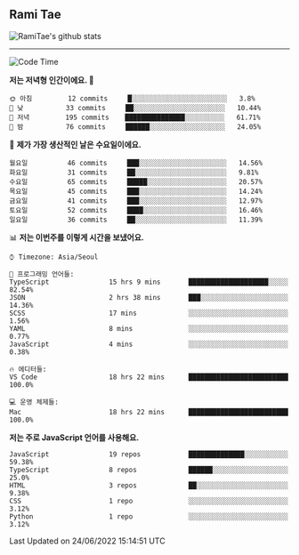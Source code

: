 ## Rami Tae

![RamiTae's github stats](https://github-readme-stats.vercel.app/api?username=RamiTae&show_icons=true&theme=tokyonight)

---
<!--START_SECTION:waka-->
![Code Time](http://img.shields.io/badge/Code%20Time-200%20hrs%2059%20mins-blue)

**저는 저녁형 인간이에요. 🦉** 

```text
🌞 아침         12 commits     █░░░░░░░░░░░░░░░░░░░░░░░░   3.8% 
🌆 낮　         33 commits     ██░░░░░░░░░░░░░░░░░░░░░░░   10.44% 
🌃 저녁         195 commits    ███████████████░░░░░░░░░░   61.71% 
🌙 밤　         76 commits     ██████░░░░░░░░░░░░░░░░░░░   24.05%

```
📅 **제가 가장 생산적인 날은 수요일이에요.** 

```text
월요일          46 commits     ███░░░░░░░░░░░░░░░░░░░░░░   14.56% 
화요일          31 commits     ██░░░░░░░░░░░░░░░░░░░░░░░   9.81% 
수요일          65 commits     █████░░░░░░░░░░░░░░░░░░░░   20.57% 
목요일          45 commits     ███░░░░░░░░░░░░░░░░░░░░░░   14.24% 
금요일          41 commits     ███░░░░░░░░░░░░░░░░░░░░░░   12.97% 
토요일          52 commits     ████░░░░░░░░░░░░░░░░░░░░░   16.46% 
일요일          36 commits     ██░░░░░░░░░░░░░░░░░░░░░░░   11.39%

```


📊 **저는 이번주를 이렇게 시간을 보냈어요.** 

```text
⌚︎ Timezone: Asia/Seoul

💬 프로그래밍 언어들: 
TypeScript               15 hrs 9 mins       ████████████████████░░░░░   82.54% 
JSON                     2 hrs 38 mins       ███░░░░░░░░░░░░░░░░░░░░░░   14.36% 
SCSS                     17 mins             ░░░░░░░░░░░░░░░░░░░░░░░░░   1.56% 
YAML                     8 mins              ░░░░░░░░░░░░░░░░░░░░░░░░░   0.77% 
JavaScript               4 mins              ░░░░░░░░░░░░░░░░░░░░░░░░░   0.38%

🔥 에디터들: 
VS Code                  18 hrs 22 mins      █████████████████████████   100.0%

💻 운영 체제들: 
Mac                      18 hrs 22 mins      █████████████████████████   100.0%

```

**저는 주로 JavaScript 언어를 사용해요.** 

```text
JavaScript               19 repos            ██████████████░░░░░░░░░░░   59.38% 
TypeScript               8 repos             ██████░░░░░░░░░░░░░░░░░░░   25.0% 
HTML                     3 repos             ██░░░░░░░░░░░░░░░░░░░░░░░   9.38% 
CSS                      1 repo              ░░░░░░░░░░░░░░░░░░░░░░░░░   3.12% 
Python                   1 repo              ░░░░░░░░░░░░░░░░░░░░░░░░░   3.12%

```



 Last Updated on 24/06/2022 15:14:51 UTC
<!--END_SECTION:waka-->
